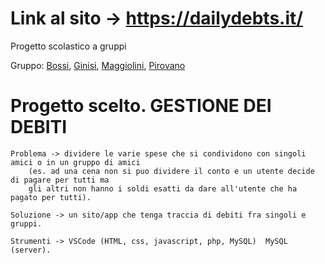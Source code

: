 # Link al sito -> https://dailydebts.it/
Progetto scolastico a gruppi

Gruppo: [Bossi](https://github.com/Eyrtxnuo), [Ginisi](https://github.com/Gino0), [Maggiolini](https://github.com/DanieleMaggiolini), [Pirovano](https://github.com/piro04)


# Progetto scelto. GESTIONE DEI DEBITI


	Problema -> dividere le varie spese che si condividono con singoli amici o in un gruppo di amici  
		(es. ad una cena non si puo dividere il conto e un utente decide di pagare per tutti ma 
		gli altri non hanno i soldi esatti da dare all'utente che ha pagato per tutti).
		
	Soluzione -> un sito/app che tenga traccia di debiti fra singoli e gruppi.

	Strumenti -> VSCode (HTML, css, javascript, php, MySQL)  MySQL (server).
